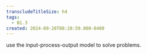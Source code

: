 ```yaml
---
transcludeTitleSize: h4
tags:
  - B1.3
created: 2024-09-26T08:28:59.000-0400
---
```

use the input-process-output model to solve problems.